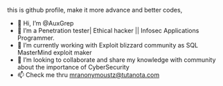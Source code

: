 this is github profile, make it more advance and better codes, 
- 👋 Hi, I’m @AuxGrep
- 👀 I’m a Penetration tester| Ethical hacker || Infosec Applications Programmer. 
- 🌱 I’m currently working with Exploit blizzard community as SQL MasterMind exploit maker
- 💞️ I’m looking to collaborate and share my knowledge with community about the importance of CyberSecurity
- 📫 Check me thru mranonymoustz@tutanota.com

<!---
AuxGrep/AuxGrep is a ✨ special ✨ repository because its `README.md` (this file) appears on your GitHub profile.
You can click the Preview link to take a look at your changes.
--->
